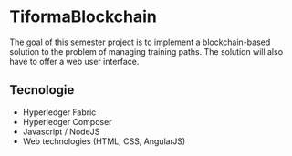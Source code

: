 # TiformaBlockchain

The goal of this semester project is to implement a blockchain-based solution to the problem of managing training paths. The solution will also have to offer a web user interface.

## Tecnologie
- Hyperledger Fabric
- Hyperledger Composer
- Javascript / NodeJS
- Web technologies (HTML, CSS, AngularJS)
